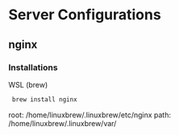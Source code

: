 # Server Configurations

## nginx

### Installations

WSL (brew)

```sh 
 brew install nginx
```

root: /home/linuxbrew/.linuxbrew/etc/nginx
path: /home/linuxbrew/.linuxbrew/var/
